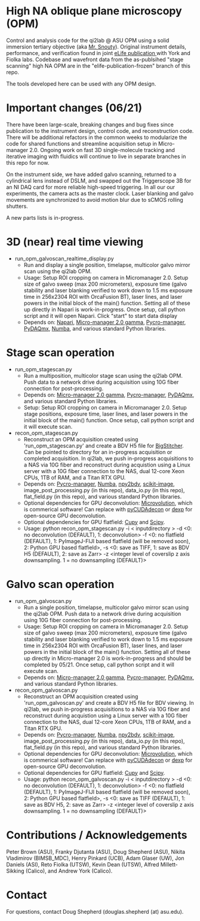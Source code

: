 # High NA oblique plane microscopy (OPM)
Control and analysis code for the qi2lab @ ASU OPM using a solid immersion tertiary objective (aka [Mr. Snouty](https://andrewgyork.github.io/high_na_single_objective_lightsheet/)). Original instrument details, performance, and verification found in joint [eLife publication ](https://elifesciences.org/articles/57681) with York and Fiolka labs. Codebase and wavefront data from the as-publsihed "stage scanning" high NA OPM are in the "elife-publication-frozen" branch of this repo.

The tools developed here can be used with any OPM design.

# Important changes (06/21)
There have been large-scale, breaking changes and bug fixes since publication to the instrument design, control code, and reconstruction code. There will be additional refactors in the common weeks to modularize the code for shared functions and streamline acquisition setup in Micro-manager 2.0. Ongoing work on fast 3D single-molecule tracking and iterative imaging with fluidics will continue to live in separate branches in this repo for now.

On the instrument side, we have added galvo scanning, returned to a cylindrical lens instead of DSLM, and swapped out the Triggerscope 3B for an NI DAQ card for more reliable high-speed triggering. In all our our experiments, the camera acts as the master clock. Laser blanking and galvo movements are synchronized to avoid motion blur due to sCMOS rolling shutters.

A new parts lists is in-progress.

# 3D (near) real time viewing
* run_opm_galvoscan_realtime_display.py
  * Run and display a single position, timelapse, multicolor galvo mirror scan using the qi2lab OPM.
  * Usage: Setup ROI cropping on camera in Micromanager 2.0. Setup size of galvo sweep (max 200 micrometers), exposure time (galvo stability and laser blanking verified to work down to 1.5 ms exposure time in 256x2304 ROI with OrcaFusion BT), laser lines, and laser powers in the initial block of the main() function. Setting all of these up directly in Napari is work-in-progress. Once setup, call python script and it will open Napari. Click "start" to start data display
  * Depends on: [Napari](https://napari.org/), [Micro-manager 2.0 gamma](https://micro-manager.org/wiki/Download_Micro-Manager_Latest_Release), [Pycro-manager](https://pycro-manager.readthedocs.io/en/latest/),  [PyDAQmx](https://github.com/clade/PyDAQmx), [Numba](http://numba.pydata.org/), and various standard Python libraries.

# Stage scan operation
* run_opm_stagescan.py
  * Run a multiposition, multicolor stage scan using the qi2lab OPM. Push data to a network drive during acquisition using 10G fiber connection for post-processing.
  * Depends on: [Micro-manager 2.0 gamma](https://micro-manager.org/wiki/Download_Micro-Manager_Latest_Release), [Pycro-manager](https://pycro-manager.readthedocs.io/en/latest/),  [PyDAQmx](https://github.com/clade/PyDAQmx), and various standard Python libraries.
  * Setup: Setup ROI cropping on camera in Micromanager 2.0. Setup stage positions, exposure time, laser lines, and laser powers in the initial block of the main() function. Once setup, call python script and it will execute scan.
* recon_opm_stagescan.py
  * Reconstruct an OPM acquisition created using 'run_opm_stagescan.py' and create a BDV H5 file for [BigStitcher](https://imagej.net/BigStitcher). Can be pointed to directory for an in-progress acquisition or completed acquisition. In qi2lab, we push in-progress acquisitions to a NAS via 10G fiber and reconstruct during acquistion using a Linux server with a 10G fiber connection to the NAS, dual 12-core Xeon CPUs, 1TB of RAM, and a Titan RTX GPU.
  * Depends on: [Pycro-manager](https://pycro-manager.readthedocs.io/en/latest/), [Numba](http://numba.pydata.org/), [npy2bdv](https://github.com/nvladimus/npy2bdv), [scikit-image](https://scikit-image.org/), image_post_processing.py (in this repo), data_io.py (in this repo),  flat_field.py (in this repo), and various standard Python libraries.
  * Optional dependencies for GPU deconvolution: [Microvolution](https://www.microvolution.com/), which is commerical software! Can replace with [pyCUDAdecon](https://pycudadecon.readthedocs.io/en/latest/) or [dexp](https://github.com/royerlab/dexp) for open-source GPU deconvolution.
  * Optional dependencies for GPU flatfield: [Cupy](https://docs.cupy.dev/en/stable/index.html) and [Scipy](https://www.scipy.org/).
  * Usage: python recon_opm_stagescan.py -i < inputdirectory > -d <0: no deconvolution (DEFAULT), 1: deconvolution> -f <0: no flatfield (DEFAULT), 1: PyImageJ-FIJI based flatfield (will be removed soon), 2: Python GPU based flatfield>, -s <0: save as TIFF, 1: save as BDV H5 (DEFAULT), 2: save as Zarr> -z <integer level of coverslip z axis downsampling. 1 = no downsampling (DEFAULT)>

# Galvo scan operation
* run_opm_galvoscan.py
  * Run a single position, timelapse, multicolor galvo mirror scan using the qi2lab OPM. Push data to a network drive during acquisition using 10G fiber connection for post-processing.
  * Usage: Setup ROI cropping on camera in Micromanager 2.0. Setup size of galvo sweep (max 200 micrometers), exposure time (galvo stability and laser blanking verified to work down to 1.5 ms exposure time in 256x2304 ROI with OrcaFusion BT), laser lines, and laser powers in the initial block of the main() function. Setting all of these up directly in Micro-manager 2.0 is work-in-progress and should be completed by 05/21. Once setup, call python script and it will execute scan.
  * Depends on: [Micro-manager 2.0 gamma](https://micro-manager.org/wiki/Download_Micro-Manager_Latest_Release), [Pycro-manager](https://pycro-manager.readthedocs.io/en/latest/),  [PyDAQmx](https://github.com/clade/PyDAQmx), and various standard Python libraries.
* recon_opm_galvoscan.py
  * Reconstruct an OPM acquisition created using 'run_opm_galvoscan.py' and create a BDV H5 file for BDV viewing. In qi2lab, we push in-progress acquisitions to a NAS via 10G fiber and reconstruct during acquistion using a Linux server with a 10G fiber connection to the NAS, dual 12-core Xeon CPUs, 1TB of RAM, and a Titan RTX GPU.
  * Depends on: [Pycro-manager](https://pycro-manager.readthedocs.io/en/latest/), [Numba](http://numba.pydata.org/), [npy2bdv](https://github.com/nvladimus/npy2bdv), [scikit-image](https://scikit-image.org/), image_post_processing.py (in this repo), data_io.py (in this repo),  flat_field.py (in this repo), and various standard Python libraries.
  * Optional dependencies for GPU deconvolution: [Microvolution](https://www.microvolution.com/), which is commerical software! Can replace with [pyCUDAdecon](https://pycudadecon.readthedocs.io/en/latest/) or [dexp](https://github.com/royerlab/dexp) for open-source GPU deconvolution.
  * Optional dependencies for GPU flatfield: [Cupy](https://docs.cupy.dev/en/stable/index.html) and [Scipy](https://www.scipy.org/).
  *  Usage: python recon_opm_galvoscan.py -i < inputdirectory > -d <0: no deconvolution (DEFAULT), 1: deconvolution> -f <0: no flatfield (DEFAULT), 1: PyImageJ-FIJI based flatfield (will be removed soon), 2: Python GPU based flatfield>, -s <0: save as TIFF (DEFAULT), 1: save as BDV H5, 2: save as Zarr> -z <integer level of coverslip z axis downsampling. 1 = no downsampling (DEFAULT)>

# Contributions / Acknowledgements
Peter Brown (ASU), Franky Djutanta (ASU), Doug Shepherd (ASU), Nikita Vladimirov (BIMSB_MDC),  Henry Pinkard (UCB), Adam Glaser (UW), Jon Daniels (ASI), Reto Fiolka (UTSW), Kevin Dean (UTSW), Alfred Millett-Sikking (Calico), and Andrew York (Calico).

# Contact
For questions, contact Doug Shepherd (douglas.shepherd (at) asu.edu).
